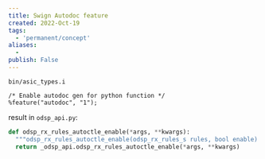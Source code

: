 ```yaml
---
title: Swign Autodoc feature
created: 2022-Oct-19
tags:
  - 'permanent/concept'
aliases:
  -
publish: False
---
```


`bin/asic_types.i`

```
/* Enable autodoc gen for python function */
%feature("autodoc", "1");
```

result in `odsp_api.py`:
```python
def odsp_rx_rules_autoctle_enable(*args, **kwargs):
  """odsp_rx_rules_autoctle_enable(odsp_rx_rules_s rules, bool enable) -> odsp_status_t"""
  return _odsp_api.odsp_rx_rules_autoctle_enable(*args, **kwargs)
```